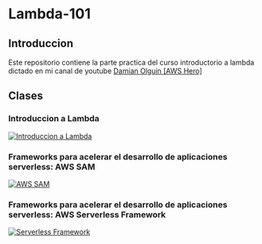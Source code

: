# Lambda-101

## Introduccion

Este repositorio contiene la parte practica del curso introductorio a lambda dictado en mi canal de youtube [Damian Olguin [AWS Hero]](https://www.youtube.com/c/DamianOlguinAWSHERO)

## Clases

### Introduccion a Lambda

[![Introduccion a Lambda](https://img.youtube.com/vi/OUPaTAI74KQ/0.jpg)](https://youtu.be/OUPaTAI74KQ)

### Frameworks para acelerar el desarrollo de aplicaciones serverless: **AWS SAM**

[![AWS SAM](https://img.youtube.com/vi/IY3b-JBTELE/0.jpg)](https://youtu.be/IY3b-JBTELE)

### Frameworks para acelerar el desarrollo de aplicaciones serverless: **AWS Serverless Framework**

[![Serverless Framework](https://img.youtube.com/vi/alhUUCiFiyI/0.jpg)](https://youtu.be/alhUUCiFiyI)
